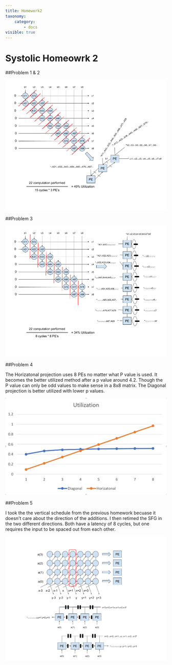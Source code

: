```yaml
---
title: Homework2
taxonomy:
    category:
        - docs
visible: true
---
```


# Systolic Homeowrk 2

##Problem 1 & 2

![problem 1&2](Systolic_2_1.png)

##Problem 3

![problem 3](Systolic_2_2.png)

##Problem 4

The Horizatonal projection uses 8 PEs no matter what P value is used.
It becomes the better utilized method after a p value around 4.2.
Though the P value can only be odd values to make sense in a 8x8 matrix.
The Diagonal projection is better utilized with lower p values.

![problem 4](sys4.jpg)

##Problem 5

I took the the vertical schedule from the previous homework becuase it doesn't care about the direction of the additions.
I then retimed the SFG in the two different directions.
Both have a latency of 8 cycles, but one requires the input to be spaced out from each other.

![problem 5](sys5.png)
